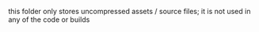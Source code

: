 this folder only stores uncompressed assets / source files; it is not used in any of the code or builds